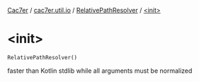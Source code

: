 [Cac7er](../../index.md) / [cac7er.util.io](../index.md) / [RelativePathResolver](index.md) / [&lt;init&gt;](./-init-.md)

# &lt;init&gt;

`RelativePathResolver()`

faster than Kotlin stdlib while all arguments must be normalized

